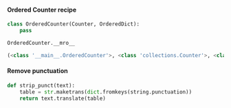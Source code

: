 #### Ordered Counter recipe
```python
class OrderedCounter(Counter, OrderedDict):
    pass
```
```python
OrderedCounter.__mro__

(<class '__main__.OrderedCounter'>, <class 'collections.Counter'>, <class 'collections.OrderedDict'>, <class 'dict'>, <class 'object'>)
```
#### Remove punctuation
```python
def strip_punct(text):
    table = str.maketrans(dict.fromkeys(string.punctuation))
    return text.translate(table) 
```
